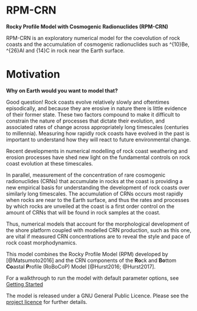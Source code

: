 RPM-CRN
===

**Rocky Profile Model with Cosmogenic Radionuclides (RPM-CRN)**

RPM-CRN is an exploratory numerical model for the coevolution of rock coasts and the accumulation of cosmogenic radionuclides such as ^{10}Be, ^{26}Al and {14}C in rock near the Earth surface.

Motivation
===

**Why on Earth would you want to model that?**

Good question! Rock coasts evolve relatively slowly and oftentimes episodically, and because they are erosive in nature there is little evidence of their former state. 
These two factors compound to make it difficult to constrain the nature of processes that dictate their evolution, and associated rates of change across appropriately long timescales (centuries to millennia).
Measuring how rapidly rock coasts have evolved in the past is important to understand how they will react to future environmental change.

Recent developments in numerical modelling of rock coast weathering and erosion processes have shed new light on the fundamental controls on rock coast evolution at these timescales. 

In parallel, measurement of the concentration of rare cosmogenic radionuclides (CRNs) that accumulate in rocks at the coast is providing a new empirical basis for understanding the development of rock coasts over similarly long timescales. 
The accumulation of CRNs occurs most rapidly when rocks are near to the Earth surface, and thus the rates and processes by which rocks are unveiled at the coast is a first order control on the amount of CRNs that will be found in rock samples at the coast. 

Thus, numerical models that account for the morphological development of the shore platform coupled with modelled CRN production, such as this one, are vital if measured CRN concentrations are to reveal the style and pace of rock coast morphodynamics. 

This model combines the Rocky Profile Model (RPM) developed by [@Matsumoto2016] and the CRN components of the **Ro**ck and **Bo**ttom **Co**astal **P**rofile (RoBoCoP) Model [@Hurst2016; @Hurst2017].

For a walkthrough to run the model with default parameter options, see [Getting Started](getting-started.md)

The model is released under a GNU General Public Licence. 
Please see the [project licence](licence.md) for further details.

